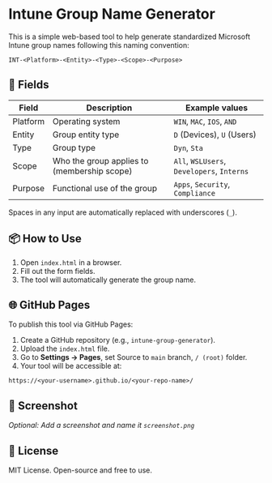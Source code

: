 # Intune Group Name Generator

This is a simple web-based tool to help generate standardized Microsoft Intune group names following this naming convention:

```
INT-<Platform>-<Entity>-<Type>-<Scope>-<Purpose>
```

## 🔧 Fields

| Field    | Description                                 | Example values                             |
| -------- | ------------------------------------------- | ------------------------------------------ |
| Platform | Operating system                            | `WIN`, `MAC`, `IOS`, `AND`                 |
| Entity   | Group entity type                           | `D` (Devices), `U` (Users)                 |
| Type     | Group type                                  | `Dyn`, `Sta`                               |
| Scope    | Who the group applies to (membership scope) | `All`, `WSLUsers`, `Developers`, `Interns` |
| Purpose  | Functional use of the group                 | `Apps`, `Security`, `Compliance`           |

Spaces in any input are automatically replaced with underscores (`_`).

## 📦 How to Use

1. Open `index.html` in a browser.
2. Fill out the form fields.
3. The tool will automatically generate the group name.

## 🌐 GitHub Pages

To publish this tool via GitHub Pages:

1. Create a GitHub repository (e.g., `intune-group-generator`).
2. Upload the `index.html` file.
3. Go to **Settings → Pages**, set Source to `main` branch, `/ (root)` folder.
4. Your tool will be accessible at:

```
https://<your-username>.github.io/<your-repo-name>/
```

## 📸 Screenshot

*Optional: Add a screenshot and name it `screenshot.png`*

## 📃 License

MIT License. Open-source and free to use.
